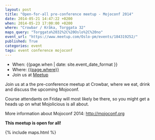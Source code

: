 ```yaml
---
layout: post
title: "Open-for-all pre-conference meetup - Mojoconf 2014"
date: 2014-05-21 14:47:22 +0200
when: 2014-05-23 17:00:00 +0200
where: "Crowbar / Kråka, Torggata 32"
maps_query: "Torggata%2032%2C%20Oslo%2C%20no"
event_url: "https://www.meetup.com/Oslo-pm/events/184319252/"
published: True
categories: event
tags: event conference mojoconf
---
```


* When: {{page.when | date: site.event_date_format }}
* Where: [{{page.where}}]({{site.maps_url}}{{page.maps_query}})
* Join us at [Meetup]({{page.event_url}})

Join us at a the pre-conference meetup at Crowbar, where we eat, drink and discuss the upcoming Mojoconf.

Course attendants on Friday will most likely be there, so you might get a heads up on what Mojolicious is all about.

More information about Mojoconf 2014: <a class="linkified" href="http://mojoconf.org">http://mojoconf.org</a>

<b>This meetup is open for all!</b>

{% include maps.html %}